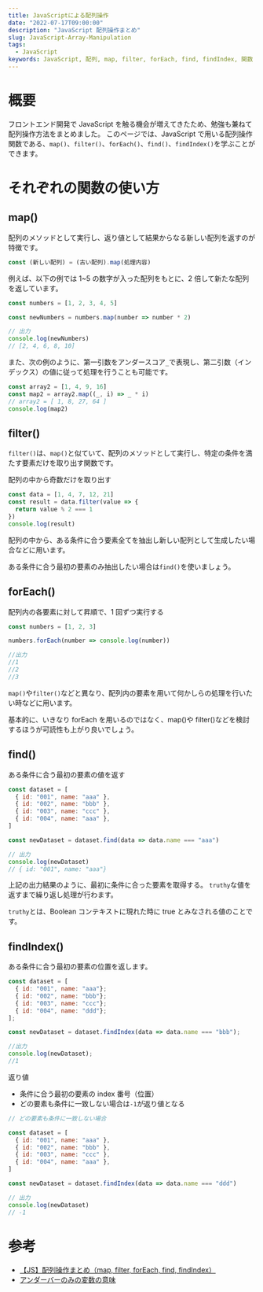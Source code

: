 ```yaml
---
title: JavaScriptによる配列操作
date: "2022-07-17T09:00:00"
description: "JavaScript 配列操作まとめ"
slug: JavaScript-Array-Manipulation
tags:
  - JavaScript
keywords: JavaScript, 配列, map, filter, forEach, find, findIndex, 関数
---
```


# 概要

フロントエンド開発で JavaScript を触る機会が増えてきたため、勉強も兼ねて配列操作方法をまとめました。
このページでは、JavaScript で用いる配列操作関数である、`map()`、`filter()`、`forEach()`、`find()`、`findIndex()`を学ぶことができます。

# それぞれの関数の使い方

## map()

配列のメソッドとして実行し、返り値として結果からなる新しい配列を返すのが特徴です。

```js
const (新しい配列) = (古い配列).map(処理内容)
```

例えば、以下の例では 1~5 の数字が入った配列をもとに、2 倍して新たな配列を返しています。

```js
const numbers = [1, 2, 3, 4, 5]

const newNumbers = numbers.map(number => number * 2)

// 出力
console.log(newNumbers)
// [2, 4, 6, 8, 10]
```

また、次の例のように、第一引数をアンダースコア`_`で表現し、第二引数（インデックス）の値に従って処理を行うことも可能です。

```js
const array2 = [1, 4, 9, 16]
const map2 = array2.map((_, i) => _ * i)
// array2 = [ 1, 8, 27, 64 ]
console.log(map2)
```

## filter()

`filter()`は、`map()`と似ていて、配列のメソッドとして実行し、特定の条件を満たす要素だけを取り出す関数です。

配列の中から奇数だけを取り出す

```js
const data = [1, 4, 7, 12, 21]
const result = data.filter(value => {
  return value % 2 === 1
})
console.log(result)
```

配列の中から、ある条件に合う要素全てを抽出し新しい配列として生成したい場合などに用います。

ある条件に合う最初の要素のみ抽出したい場合は`find()`を使いましょう。

## forEach()

配列内の各要素に対して昇順で、1 回ずつ実行する

```js
const numbers = [1, 2, 3]

numbers.forEach(number => console.log(number))

//出力
//1
//2
//3
```

`map()`や`filter()`などと異なり、配列内の要素を用いて何かしらの処理を行いたい時などに用います。

基本的に、いきなり forEach を用いるのではなく、map()や filter()などを検討するほうが可読性も上がり良いでしょう。

## find()

ある条件に合う最初の要素の値を返す

```js
const dataset = [
  { id: "001", name: "aaa" },
  { id: "002", name: "bbb" },
  { id: "003", name: "ccc" },
  { id: "004", name: "aaa" },
]

const newDataset = dataset.find(data => data.name === "aaa")

// 出力
console.log(newDataset)
// { id: "001", name: "aaa"}
```

上記の出力結果のように、最初に条件に合った要素を取得する。
`truthy`な値を返すまで繰り返し処理が行わます。

`truthy`とは、Boolean コンテキストに現れた時に true とみなされる値のことです。

## findIndex()

ある条件に合う最初の要素の位置を返します。

```js
const dataset = [
  { id: "001", name: "aaa"};
  { id: "002", name: "bbb"};
  { id: "003", name: "ccc"};
  { id: "004", name: "ddd"};
];

const newDataset = dataset.findIndex(data => data.name === "bbb");

//出力
console.log(newDataset);
//1
```

返り値

- 条件に合う最初の要素の index 番号（位置）
- どの要素も条件に一致しない場合は`-1`が返り値となる

```js
// どの要素も条件に一致しない場合

const dataset = [
  { id: "001", name: "aaa" },
  { id: "002", name: "bbb" },
  { id: "003", name: "ccc" },
  { id: "004", name: "aaa" },
]

const newDataset = dataset.findIndex(data => data.name === "ddd")

// 出力
console.log(newDataset)
// -1
```

# 参考

- [【JS】配列操作まとめ（map, filter, forEach, find, findIndex）](https://zenn.dev/yuji6523/articles/24ae6dbcc791b5)
- [ アンダーバーのみの変数の意味 ](https://ja.stackoverflow.com/questions/65430/%E3%82%A2%E3%83%B3%E3%83%80%E3%83%BC%E3%83%90%E3%83%BC%E3%81%AE%E3%81%BF%E3%81%AE%E5%A4%89%E6%95%B0%E3%81%AE%E6%84%8F%E5%91%B3)
